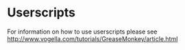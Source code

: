 Userscripts
=========================================

For information on how to use userscripts please see http://www.vogella.com/tutorials/GreaseMonkey/article.html
